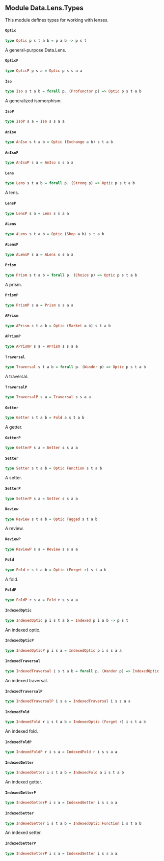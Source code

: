 ## Module Data.Lens.Types

This module defines types for working with lenses.

#### `Optic`

``` purescript
type Optic p s t a b = p a b -> p s t
```

A general-purpose Data.Lens.

#### `OpticP`

``` purescript
type OpticP p s a = Optic p s s a a
```

#### `Iso`

``` purescript
type Iso s t a b = forall p. (Profunctor p) => Optic p s t a b
```

A generalized isomorphism.

#### `IsoP`

``` purescript
type IsoP s a = Iso s s a a
```

#### `AnIso`

``` purescript
type AnIso s t a b = Optic (Exchange a b) s t a b
```

#### `AnIsoP`

``` purescript
type AnIsoP s a = AnIso s s a a
```

#### `Lens`

``` purescript
type Lens s t a b = forall p. (Strong p) => Optic p s t a b
```

A lens.

#### `LensP`

``` purescript
type LensP s a = Lens s s a a
```

#### `ALens`

``` purescript
type ALens s t a b = Optic (Shop a b) s t a b
```

#### `ALensP`

``` purescript
type ALensP s a = ALens s s a a
```

#### `Prism`

``` purescript
type Prism s t a b = forall p. (Choice p) => Optic p s t a b
```

A prism.

#### `PrismP`

``` purescript
type PrismP s a = Prism s s a a
```

#### `APrism`

``` purescript
type APrism s t a b = Optic (Market a b) s t a b
```

#### `APrismP`

``` purescript
type APrismP s a = APrism s s a a
```

#### `Traversal`

``` purescript
type Traversal s t a b = forall p. (Wander p) => Optic p s t a b
```

A traversal.

#### `TraversalP`

``` purescript
type TraversalP s a = Traversal s s a a
```

#### `Getter`

``` purescript
type Getter s t a b = Fold a s t a b
```

A getter.

#### `GetterP`

``` purescript
type GetterP s a = Getter s s a a
```

#### `Setter`

``` purescript
type Setter s t a b = Optic Function s t a b
```

A setter.

#### `SetterP`

``` purescript
type SetterP s a = Setter s s a a
```

#### `Review`

``` purescript
type Review s t a b = Optic Tagged s t a b
```

A review.

#### `ReviewP`

``` purescript
type ReviewP s a = Review s s a a
```

#### `Fold`

``` purescript
type Fold r s t a b = Optic (Forget r) s t a b
```

A fold.

#### `FoldP`

``` purescript
type FoldP r s a = Fold r s s a a
```

#### `IndexedOptic`

``` purescript
type IndexedOptic p i s t a b = Indexed p i a b -> p s t
```

An indexed optic.

#### `IndexedOpticP`

``` purescript
type IndexedOpticP p i s a = IndexedOptic p i s s a a
```

#### `IndexedTraversal`

``` purescript
type IndexedTraversal i s t a b = forall p. (Wander p) => IndexedOptic p i s t a b
```

An indexed traversal.

#### `IndexedTraversalP`

``` purescript
type IndexedTraversalP i s a = IndexedTraversal i s s a a
```

#### `IndexedFold`

``` purescript
type IndexedFold r i s t a b = IndexedOptic (Forget r) i s t a b
```

An indexed fold.

#### `IndexedFoldP`

``` purescript
type IndexedFoldP r i s a = IndexedFold r i s s a a
```

#### `IndexedGetter`

``` purescript
type IndexedGetter i s t a b = IndexedFold a i s t a b
```

An indexed getter.

#### `IndexedGetterP`

``` purescript
type IndexedGetterP i s a = IndexedGetter i s s a a
```

#### `IndexedSetter`

``` purescript
type IndexedSetter i s t a b = IndexedOptic Function i s t a b
```

An indexed setter.

#### `IndexedSetterP`

``` purescript
type IndexedSetterP i s a = IndexedSetter i s s a a
```



